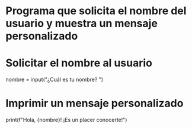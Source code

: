# Programa que solicita el nombre del usuario y muestra un mensaje personalizado

# Solicitar el nombre al usuario
nombre = input("¿Cuál es tu nombre? ")

# Imprimir un mensaje personalizado
print(f"Hola, {nombre}! ¡Es un placer conocerte!")
